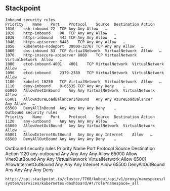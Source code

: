 ## Stackpoint

```
Inbound security rules
Priority	Name	Port	Protocol	Source	Destination	Action	
1010	ssh-inbound	22	TCP	Any	Any	Allow	…
1020	http-inbound	80	TCP	Any	Any	Allow	…
1030	https-inbound	443	TCP	Any	Any	Allow	…
1040	https-apiserver	6443	TCP	Any	Any	Allow	…
1050	kubenetes-nodeport	30000-32767	TCP	Any	Any	Allow	…
1060	dns-inbound	53	TCP	VirtualNetwork	VirtualNetwork	Allow	…
1070	http-insecure-apiserver	8080	TCP	VirtualNetwork	VirtualNetwork	Allow	…
1080	etcd-inbound-4001	4001	TCP	VirtualNetwork	VirtualNetwork	Allow	…
1090	etcd-inbound	2379-2380	TCP	VirtualNetwork	VirtualNetwork	Allow	…
1100	kubelet	10250	TCP	VirtualNetwork	VirtualNetwork	Allow	…
1110	deny-inbound	0-65535	TCP	Any	Any	Deny	…
65000	AllowVnetInBound	Any	Any	VirtualNetwork	VirtualNetwork	Allow	…
65001	AllowAzureLoadBalancerInBound	Any	Any	AzureLoadBalancer	Any	Allow	…
65500	DenyAllInBound	Any	Any	Any	Any	Deny	…
Outbound security rules
Priority	Name	Port	Protocol	Source	Destination	Action	
1120	any-outbound	Any	Any	Any	Any	Allow	…
65000	AllowVnetOutBound	Any	Any	VirtualNetwork	VirtualNetwork	Allow	…
65001	AllowInternetOutBound	Any	Any	Any	Internet	Allow	…
65500	DenyAllOutBound	Any	Any	Any	Any	Deny	…
```

Outbound security rules
Priority Name Port Protocol Source Destination Action
1120 any-outbound Any Any Any Any Allow 65000 Allow
VnetOutBound Any Any VirtualNetwork VirtualNetwork Allow 65001 AllowInternetOutBound Any Any Any Internet Allow 65500 DenyAllOutBound Any Any Any Any Deny

```
https://api.stackpoint.io/cluster/7768/kubeui/api/v1/proxy/namespaces/kube-system/services/kubernetes-dashboard/#!/role?namespace=_all
```
